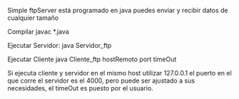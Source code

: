 Simple ftpServer está programado en java
puedes enviar y recibir datos de cualquier tamaño

Compilar 
javac *.java

Ejecutar Servidor:
  java Servidor_ftp 

Ejecutar Cliente
  java Cliente_ftp hostRemoto port timeOut
  
Si ejecuta cliente y servidor en el mismo host utilizar
127.0.0.1 el puerto en el que corre el servidor es el 4000, pero puede
ser ajustado a sus necesidades, el timeOut es puesto por el usuario.

